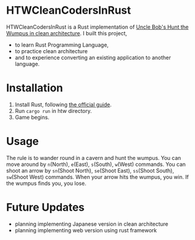 # HTWCleanCodersInRust
HTWCleanCodersInRust is a Rust implementation of [Uncle Bob's Hunt the Wumpus in clean architecture](https://github.com/unclebob/HTWCleanCoders).
I built this project,
- to learn Rust Programming Language,
- to practice clean architecture
- and to experience converting an existing application to another language.

# Installation
1. Install Rust, following [the official guide](https://www.rust-lang.org/learn/get-started).
2. Run `cargo run` in htw directory.
3. Game begins.

# Usage
The rule is to wander round in a cavern and hunt the wumpus.
You can move around by `n`(North), `e`(East), `s`(South), `w`(West) commands.
You can shoot an arrow by `sn`(Shoot North), `se`(Shoot East), `ss`(Shoot South), `sw`(Shoot West) commands.
When your arrow hits the wumpus, you win. If the wumpus finds you, you lose.

# Future Updates
- planning implementing Japanese version in clean architecture
- planning implementing web version using rust framework